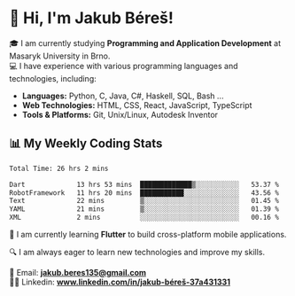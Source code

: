 # 👋 Hi, I'm Jakub Béreš!

🎓 I am currently studying **Programming and Application Development** at Masaryk University in Brno.  
💻 I have experience with various programming languages and technologies, including:  
   - **Languages:** Python, C, Java, C#, Haskell, SQL, Bash ...  
   - **Web Technologies:** HTML, CSS, React, JavaScript, TypeScript  
   - **Tools & Platforms:** Git, Unix/Linux, Autodesk Inventor

## 📊 My Weekly Coding Stats
<!--START_SECTION:waka-->

```txt
Total Time: 26 hrs 2 mins

Dart             13 hrs 53 mins  █████████████▒░░░░░░░░░░░   53.37 %
RobotFramework   11 hrs 20 mins  ███████████░░░░░░░░░░░░░░   43.56 %
Text             22 mins         ▒░░░░░░░░░░░░░░░░░░░░░░░░   01.45 %
YAML             21 mins         ▒░░░░░░░░░░░░░░░░░░░░░░░░   01.39 %
XML              2 mins          ░░░░░░░░░░░░░░░░░░░░░░░░░   00.16 %
```

<!--END_SECTION:waka-->

🚀 I am currently learning **Flutter** to build cross-platform mobile applications.  

🔍 I am always eager to learn new technologies and improve my skills.  

📩 Email:        **jakub.beres135@gmail.com**  
🧑‍💻 Linkedin:     **www.linkedin.com/in/jakub-béreš-37a431331**



